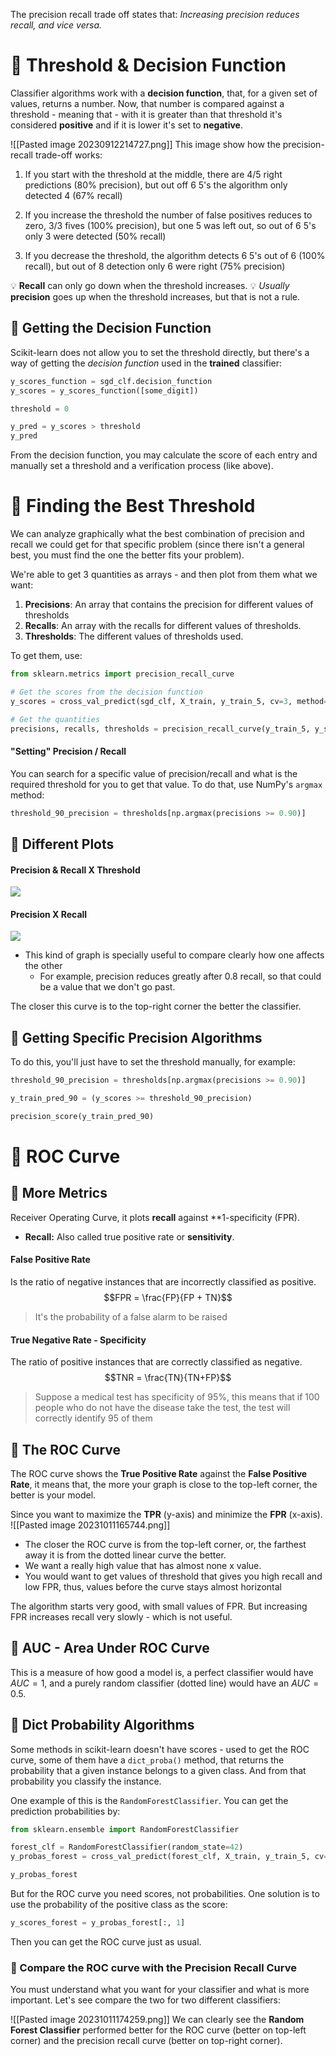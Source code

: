 The precision recall trade off states that: *Increasing precision reduces recall, and vice versa.*

# 🔵 Threshold & Decision Function
Classifier algorithms work with a **decision function**, that, for a given set of values, returns a number. Now, that number is compared against a threshold - meaning that - with it is greater than that threshold it's considered **positive** and if it is lower it's set to **negative**.

![[Pasted image 20230912214727.png]]
This image show how the precision-recall trade-off works:
1. If you start with the threshold at the middle, there are 4/5 right predictions (80% precision), but out off 6 5's the algorithm only detected 4 (67% recall)
	
2. If you increase the threshold the number of false positives reduces to zero, 3/3 fives (100% precision), but one 5 was left out, so out of 6 5's only 3 were detected (50% recall)
	
3. If you decrease the threshold, the algorithm detects 6 5's out of 6 (100% recall), but out of 8 detection only 6 were right (75% precision)


💡 **Recall** can only go down when the threshold increases.
💡 *Usually* **precision** goes up when the threshold increases, but that is not a rule.

## 🔷 Getting the Decision Function
Scikit-learn does not allow you to set the threshold directly, but there's a way of getting the *decision function* used in the **trained** classifier:
```python
y_scores_function = sgd_clf.decision_function
y_scores = y_scores_function([some_digit])

threshold = 0

y_pred = y_scores > threshold
y_pred
```
From the decision function, you may calculate the score of each entry and manually set a threshold and a verification process (like above).


# 🔵 Finding the Best Threshold
We can analyze graphically what the best combination of precision and recall we could get for that specific problem (since there isn't a general best, you must find the one the better fits your problem).

We're able to get 3 quantities as arrays - and then plot from them what we want:
1. **Precisions**: An array that contains the precision for different values of thresholds
2. **Recalls**: An array with the recalls for different values of thresholds.
3. **Thresholds**: The different values of thresholds used.

To get them, use:
```python
from sklearn.metrics import precision_recall_curve

# Get the scores from the decision function
y_scores = cross_val_predict(sgd_clf, X_train, y_train_5, cv=3, method="decision_function")

# Get the quantities
precisions, recalls, thresholds = precision_recall_curve(y_train_5, y_scores)
```

#### "Setting" Precision / Recall
You can search for a specific value of precision/recall and what is the required threshold for you to get that value. To do that, use NumPy's `argmax` method:
```python
threshold_90_precision = thresholds[np.argmax(precisions >= 0.90)]
```

## 🔵 Different Plots

#### Precision & Recall X Threshold
![](graph-1.png)

#### Precision X Recall
![](graph-2.png)
* This kind of graph is specially useful to compare clearly how one affects the other
	* For example, precision reduces greatly after 0.8 recall, so that could be a value that we don't go past. 

The closer this curve is to the top-right corner the better the classifier.

## 🔷 Getting Specific Precision Algorithms
To do this, you'll just have to set the threshold manually, for example:
```python
threshold_90_precision = thresholds[np.argmax(precisions >= 0.90)]

y_train_pred_90 = (y_scores >= threshold_90_precision)

precision_score(y_train_pred_90)
```


# 🔵 ROC Curve

## 🔷 More Metrics
Receiver Operating Curve, it plots **recall** against **1-specificity (FPR).
* **Recall:** Also called true positive rate or **sensitivity**.

#### False Positive Rate
Is the ratio of negative instances that are incorrectly classified as positive. 
$$FPR = \frac{FP}{FP + TN}$$
> It's the probability of a false alarm to be raised

#### True Negative Rate - Specificity
The ratio of positive instances that are correctly classified as negative. 
$$TNR = \frac{TN}{TN+FP}$$
> Suppose a medical test has specificity of 95%, this means that if 100 people who do not have the disease take the test, the test will correctly identify 95 of them

## 🔷 The ROC Curve
The ROC curve shows the **True Positive Rate** against the **False Positive Rate**, it means that, the more your graph is close to the top-left corner, the better is your model. 

Since you want to maximize the **TPR** (y-axis) and minimize the **FPR** (x-axis).
![[Pasted image 20231011165744.png]]
* The closer the ROC curve is from the top-left corner, or, the farthest away it is from the dotted linear curve the better. 
* We want a really high value that has almost none x value.
* You would want to get values of threshold that gives you high recall and low FPR, thus, values before the curve stays almost horizontal

The algorithm starts very good, with small values of FPR. But increasing FPR increases recall very slowly - which is not useful.

## 🔷 AUC - Area Under ROC Curve
This is a measure of how good a model is, a perfect classifier would have $AUC=1$, and a purely random classifier (dotted line) would have an $AUC=0.5$.



## 🔷 Dict Probability Algorithms
Some methods in scikit-learn doesn't have scores - used to get the ROC curve, some of them have a `dict_proba()` method, that returns the probability that a given instance belongs to a given class. And from that probability you classify the instance.

One example of this is the `RandomForestClassifier`. You can get the prediction probabilities by:
```python
from sklearn.ensemble import RandomForestClassifier

forest_clf = RandomForestClassifier(random_state=42)
y_probas_forest = cross_val_predict(forest_clf, X_train, y_train_5, cv=3, method="predict_proba")

y_probas_forest
```

But for the ROC curve you need scores, not probabilities. One solution is to use the probability of the positive class as the score:
```python
y_scores_forest = y_probas_forest[:, 1]
```

Then you can get the ROC curve just as usual. 

### 🔷 Compare the ROC curve with the Precision Recall Curve
You must understand what you want for your classifier and what is more important. Let's see compare the two for two different classifiers:

![[Pasted image 20231011174259.png]]
We can clearly see the **Random Forest Classifier** performed better for the ROC curve (better on top-left corner) and the precision recall curve (better on top-right corner). 
